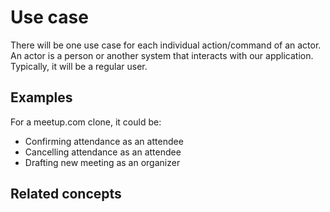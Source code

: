 # Use case

There will be one use case for each individual action/command of an actor. An actor is a person or another system that interacts with our application. Typically, it will be a regular user.

## Examples

For a meetup.com clone, it could be:

* Confirming attendance as an attendee
* Cancelling attendance as an attendee
* Drafting new meeting as an organizer

## Related concepts



